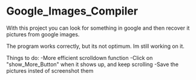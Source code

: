 # Google_Images_Compiler
With this project you can look for something in google and then recover it pictures from google images.

The program works correctly, but its not optimum. Im still working on it.

Things to do:
-More efficient scrolldown function
-Click on "show_More_Button" when it shows up, and keep scrolling
-Save the pictures insted of screenshot them
